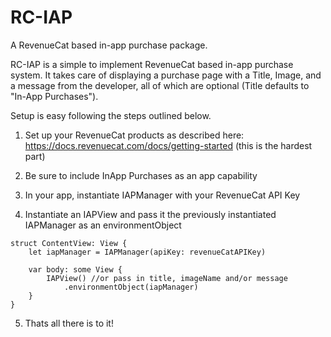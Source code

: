 # RC-IAP

A RevenueCat based in-app purchase package.

RC-IAP is a simple to implement RevenueCat based in-app purchase system. It takes care of displaying a purchase page with
a Title, Image, and a message from the developer, all of which are optional (Title defaults to "In-App Purchases").

Setup is easy following the steps outlined below.

1) Set up your RevenueCat products as described here: https://docs.revenuecat.com/docs/getting-started (this is the hardest part)

2) Be sure to include InApp Purchases as an app capability

3) In your app, instantiate IAPManager with your RevenueCat API Key

4) Instantiate an IAPView and pass it the previously instantiated IAPManager as an environmentObject

```
struct ContentView: View {
    let iapManager = IAPManager(apiKey: revenueCatAPIKey)

    var body: some View {
        IAPView() //or pass in title, imageName and/or message
            .environmentObject(iapManager)
    }
}
```

5) Thats all there is to it!
